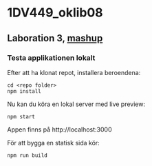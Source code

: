 # 1DV449_oklib08
## Laboration 3, [mashup](http://oskarklintrotskolarbetewp14.github.io/1DV449_oklib08)

### Testa applikationen lokalt
Efter att ha klonat repot, installera beroendena:
```
cd <repo folder>
npm install
```

Nu kan du köra en lokal server med live preview:
```
npm start
```
Appen finns på http://localhost:3000

För att bygga en statisk sida kör:
```
npm run build
```
